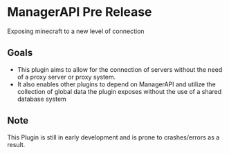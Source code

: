 # ManagerAPI Pre Release
Exposing minecraft to a new level of connection

## Goals
- This plugin aims to allow for the connection of servers without the need of a proxy server or proxy system. 
- It also enables other plugins to depend on ManagerAPI and utilize the collection of global data the plugin exposes without the use of a shared database system

## Note
This Plugin is still in early development and is prone to crashes/errors as a result.
